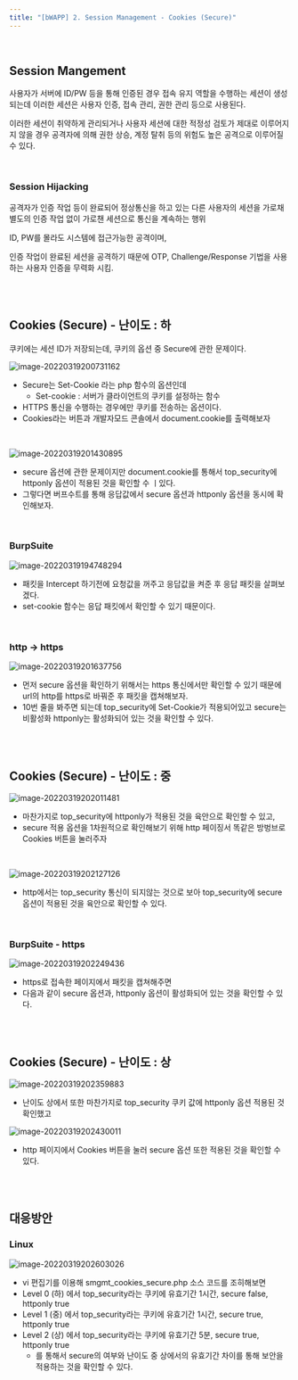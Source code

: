 ```yaml
---
title: "[bWAPP] 2. Session Management - Cookies (Secure)"
---
```


<br>

## Session Mangement

사용자가 서버에 ID/PW 등을 통해 인증된 경우 접속 유지 역할을 수행하는 세션이 생성되는데 이러한 세션은 사용자 인증, 접속 관리, 권한 관리 등으로 사용된다.

이러한 세션이 취약하게 관리되거나 사용자 세션에 대한 적정성 검토가 제대로 이루어지지 않을 경우 공격자에 의해 권한 상승, 계정 탈취 등의 위험도 높은 공격으로 이루어질 수 있다.

<br>

### Session Hijacking

공격자가 인증 작업 등이 완료되어 정상통신을 하고 있는 다른 사용자의 세션을 가로채 별도의 인증 작업 없이 가로챈 세션으로 통신을 계속하는 행위

ID, PW를 몰라도 시스템에 접근가능한 공격이며,

인증 작업이 완료된 세션을 공격하기 때문에 OTP, Challenge/Response 기법을 사용하는 사용자 인증을 무력화 시킴.

<br>

<br>

## Cookies (Secure) - 난이도 : 하

쿠키에는 세션 ID가 저장되는데, 쿠키의 옵션 중 Secure에 관한 문제이다.

![image-20220319200731162](https://raw.githubusercontent.com/EONION-TH3DB/image_repo/main/img/image-20220319200731162.png)

- Secure는 Set-Cookie 라는 php 함수의 옵션인데
  - Set-cookie : 서버가 클라이언트의 쿠키를 설정하는 함수
- HTTPS 통신을 수행하는 경우에만 쿠키를 전송하는 옵션이다.
- Cookies라는 버튼과 개발자모드 콘솔에서 document.cookie를 출력해보자

<br>

![image-20220319201430895](https://raw.githubusercontent.com/EONION-TH3DB/image_repo/main/img/image-20220319201430895.png)

- secure 옵션에 관한 문제이지만 document.cookie를 통해서 top_security에 httponly 옵션이 적용된 것을 확인할 수 ㅣ있다.
- 그렇다면 버프수트를 통해 응답값에서 secure 옵션과 httponly 옵션을 동시에 확인해보자.

<br>

### BurpSuite

![image-20220319194748294](https://raw.githubusercontent.com/EONION-TH3DB/image_repo/main/img/image-20220319194748294.png)

- 패킷을 Intercept 하기전에 요청값을 꺼주고 응답값을 켜준 후 응답 패킷을 살펴보겠다.
- set-cookie 함수는 응답 패킷에서 확인할 수 있기 때문이다.

<br>

### http -> https

![image-20220319201637756](https://raw.githubusercontent.com/EONION-TH3DB/image_repo/main/img/image-20220319201637756.png)

- 먼저 secure 옵션을 확인하기 위해서는 https 통신에서만 확인할 수 있기 때문에 url의 http를 https로 바꿔준 후 패킷을 캡쳐해보자.
- 10번 줄을 봐주면 되는데 top_security에 Set-Cookie가 적용되어있고 secure는 비활성화 httponly는 활성화되어 있는 것을 확인할 수 있다.

<br>

<br>

## Cookies (Secure) - 난이도 : 중

![image-20220319202011481](image-20220319202011481.png)

- 마찬가지로 top_security에 httponly가 적용된 것을 육안으로 확인할 수 있고,
- secure 적용 옵션을 1차원적으로 확인해보기 위해 http 페이징서 똑같은 방벙브로 Cookies 버튼을 눌러주자

<br>

![image-20220319202127126](https://raw.githubusercontent.com/EONION-TH3DB/image_repo/main/img/image-20220319202127126.png)

- http에서는 top_security 통신이 되지않는 것으로 보아 top_security에 secure 옵션이 적용된 것을 육안으로 확인할 수 있다.

<br>

### BurpSuite - https

![image-20220319202249436](https://raw.githubusercontent.com/EONION-TH3DB/image_repo/main/img/image-20220319202249436.png)

- https로 접속한 페이지에서 패킷을 캡쳐해주면
- 다음과 같이 secure 옵션과, httponly 옵션이 활성화되어 있는 것을 확인할 수 있다.

<br>

<br>

## Cookies (Secure) - 난이도 : 상

![image-20220319202359883](https://raw.githubusercontent.com/EONION-TH3DB/image_repo/main/img/image-20220319202359883.png)

- 난이도 상에서 또한 마찬가지로 top_security 쿠키 값에 httponly 옵션 적용된 것 확인했고

![image-20220319202430011](https://raw.githubusercontent.com/EONION-TH3DB/image_repo/main/img/image-20220319202430011.png)

- http 페이지에서 Cookies 버튼을 눌러 secure 옵션 또한 적용된 것을 확인할 수 있다.

<br>

<br>

## 대응방안

### Linux

![image-20220319202603026](https://raw.githubusercontent.com/EONION-TH3DB/image_repo/main/img/image-20220319202603026.png)

- vi 편집기를 이용해 smgmt_cookies_secure.php 소스 코드를 조히해보면
- Level 0 (하) 에서 top_security라는 쿠키에 유효기간 1시간, secure false, httponly true
- Level 1 (중) 에서 top_security라는 쿠키에 유효기간 1시간, secure true, httponly true
- Level 2 (상) 에서 top_security라는 쿠키에 유효기간 5분, secure true, httponly true
  - 를 통해서 secure의 여부와 난이도 중 상에서의 유효기간 차이를 통해 보안을 적용하는 것을 확인할 수 있다.